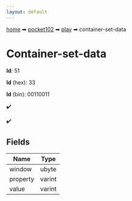 ```yaml
---
layout: default
---
```


[home](/) ➡ [pocket102](/protocol/pocket102) ➡ [play](/protocol/pocket102/play) ➡ container-set-data

# Container-set-data

**Id**: 51

**Id** (hex): 33

**Id** (bin): 00110011

✔️

✔️

## Fields

Name | Type
---|---
window | ubyte
property | varint
value | varint

